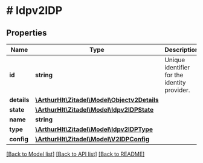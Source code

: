 # # Idpv2IDP

## Properties

Name | Type | Description | Notes
------------ | ------------- | ------------- | -------------
**id** | **string** | Unique identifier for the identity provider. | [optional]
**details** | [**\ArthurHlt\Zitadel\Model\Objectv2Details**](Objectv2Details.md) |  | [optional]
**state** | [**\ArthurHlt\Zitadel\Model\Idpv2IDPState**](Idpv2IDPState.md) |  | [optional]
**name** | **string** |  | [optional]
**type** | [**\ArthurHlt\Zitadel\Model\Idpv2IDPType**](Idpv2IDPType.md) |  | [optional]
**config** | [**\ArthurHlt\Zitadel\Model\V2IDPConfig**](V2IDPConfig.md) |  | [optional]

[[Back to Model list]](../../README.md#models) [[Back to API list]](../../README.md#endpoints) [[Back to README]](../../README.md)
